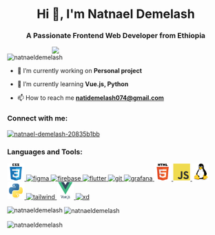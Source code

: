 
<h1 align="center">Hi 👋, I'm Natnael Demelash</h1>
<h3 align="center">A Passionate Frontend Web Developer from Ethiopia</h3>

<img align="right" src="https://img.freepik.com/free-vector/hand-drawn-web-developers_23-2148819604.jpg?w=996&t=st=1664440007~exp=1664440607~hmac=022bbc0c328f96cb9e8c6555ff9abc492519c30a2075ccc1f1ce5f3c40c1d6a6" width="400">

<p align="left"> <img src="https://komarev.com/ghpvc/?username=natnaeldemelash&label=Profile%20views&color=0e75b6&style=flat" alt="natnaeldemelash" /> </p>

- 🔭 I’m currently working on **Personal project**

- 🌱 I’m currently learning **Vue.js, Python**

- 📫 How to reach me **natidemelash074@gmail.com**

<h3 align="left">Connect with me:</h3>
<p align="left">
<a href="https://linkedin.com/in/natnael-demelash-20835b1bb" target="blank"><img align="center" src="https://raw.githubusercontent.com/rahuldkjain/github-profile-readme-generator/master/src/images/icons/Social/linked-in-alt.svg" alt="natnael-demelash-20835b1bb" height="30" width="40" /></a>
</p>

<h3 align="left">Languages and Tools:</h3>
<p align="left"> <a href="https://www.w3schools.com/css/" target="_blank" rel="noreferrer"> <img src="https://raw.githubusercontent.com/devicons/devicon/master/icons/css3/css3-original-wordmark.svg" alt="css3" width="40" height="40"/> </a> <a href="https://www.figma.com/" target="_blank" rel="noreferrer"> <img src="https://www.vectorlogo.zone/logos/figma/figma-icon.svg" alt="figma" width="40" height="40"/> </a> <a href="https://firebase.google.com/" target="_blank" rel="noreferrer"> <img src="https://www.vectorlogo.zone/logos/firebase/firebase-icon.svg" alt="firebase" width="40" height="40"/> </a> <a href="https://flutter.dev" target="_blank" rel="noreferrer"> <img src="https://www.vectorlogo.zone/logos/flutterio/flutterio-icon.svg" alt="flutter" width="40" height="40"/> </a> <a href="https://git-scm.com/" target="_blank" rel="noreferrer"> <img src="https://www.vectorlogo.zone/logos/git-scm/git-scm-icon.svg" alt="git" width="40" height="40"/> </a> <a href="https://grafana.com" target="_blank" rel="noreferrer"> <img src="https://www.vectorlogo.zone/logos/grafana/grafana-icon.svg" alt="grafana" width="40" height="40"/> </a> <a href="https://www.w3.org/html/" target="_blank" rel="noreferrer"> <img src="https://raw.githubusercontent.com/devicons/devicon/master/icons/html5/html5-original-wordmark.svg" alt="html5" width="40" height="40"/> </a> <a href="https://developer.mozilla.org/en-US/docs/Web/JavaScript" target="_blank" rel="noreferrer"> <img src="https://raw.githubusercontent.com/devicons/devicon/master/icons/javascript/javascript-original.svg" alt="javascript" width="40" height="40"/> </a> <a href="https://www.linux.org/" target="_blank" rel="noreferrer"> <img src="https://raw.githubusercontent.com/devicons/devicon/master/icons/linux/linux-original.svg" alt="linux" width="40" height="40"/> </a> <a href="https://www.python.org" target="_blank" rel="noreferrer"> <img src="https://raw.githubusercontent.com/devicons/devicon/master/icons/python/python-original.svg" alt="python" width="40" height="40"/> </a> <a href="https://tailwindcss.com/" target="_blank" rel="noreferrer"> <img src="https://www.vectorlogo.zone/logos/tailwindcss/tailwindcss-icon.svg" alt="tailwind" width="40" height="40"/> </a> <a href="https://vuejs.org/" target="_blank" rel="noreferrer"> <img src="https://raw.githubusercontent.com/devicons/devicon/master/icons/vuejs/vuejs-original-wordmark.svg" alt="vuejs" width="40" height="40"/> </a> <a href="https://www.adobe.com/products/xd.html" target="_blank" rel="noreferrer"> <img src="https://cdn.worldvectorlogo.com/logos/adobe-xd.svg" alt="xd" width="40" height="40"/> </a> </p>

<p><img align="left" src="https://github-readme-stats.vercel.app/api/top-langs?username=natnaeldemelash&show_icons=true&locale=en&layout=compact" alt="natnaeldemelash" /></p>

<p>&nbsp;<img align="center" src="https://github-readme-stats.vercel.app/api?username=natnaeldemelash&show_icons=true&locale=en" alt="natnaeldemelash" /></p>

<p><img align="center" src="https://github-readme-streak-stats.herokuapp.com/?user=natnaeldemelash&" alt="natnaeldemelash" /></p>
